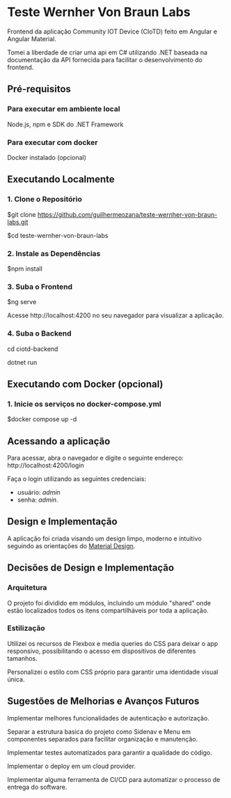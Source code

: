# Teste Wernher Von Braun Labs

Frontend da aplicação Community IOT Device (CIoTD) feito em Angular e Angular Material.

Tomei a liberdade de criar uma api em C# utilizando .NET baseada na documentação da API fornecida para facilitar o desenvolvimento do frontend.

## Pré-requisitos

### Para executar em ambiente local

Node.js, npm e SDK do .NET Framework

### Para executar com docker

Docker instalado (opcional)

## Executando Localmente

### 1. Clone o Repositório

$git clone https://github.com/guilhermeozana/teste-wernher-von-braun-labs.git

$cd teste-wernher-von-braun-labs

### 2. Instale as Dependências

$npm install

### 3. Suba o Frontend
$ng serve

Acesse http://localhost:4200 no seu navegador para visualizar a aplicação.

### 4. Suba o Backend

cd ciotd-backend

dotnet run

## Executando com Docker (opcional)

### 1. Inicie os serviços no docker-compose.yml
  
$docker compose up -d

## Acessando a aplicação

Para acessar, abra o navegador e digite o seguinte endereço: http://localhost:4200/login

Faça o login utilizando as seguintes credenciais: 
  - usuário: *admin*
  - senha: *admin*.

## Design e Implementação

A aplicação foi criada visando um design limpo, moderno e intuitivo seguindo as orientações do [Material Design](https://m2.material.io/design).

## Decisões de Design e Implementação

### Arquitetura

O projeto foi dividido em módulos, incluindo um módulo "shared" onde estão localizados todos os itens compartilháveis por toda a aplicação.

### Estilização

Utilizei os recursos de Flexbox e media queries do CSS para deixar o app responsivo, possibilitando o acesso em dispositivos de diferentes tamanhos.

Personalizei o estilo com CSS próprio para garantir uma identidade visual única.

## Sugestões de Melhorias e Avanços Futuros

Implementar melhores funcionalidades de autenticação e autorização.

Separar a estrutura basica do projeto como Sidenav e Menu em componentes separados para facilitar organização e manutenção.

Implementar testes automatizados para garantir a qualidade do código.

Implementar o deploy em um cloud provider.

Implementar alguma ferramenta de CI/CD para automatizar o processo de entrega do software.



